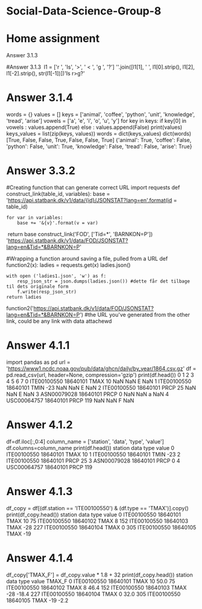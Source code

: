 # Social-Data-Science-Group-8
# Home assignment
Answer 3.1.3

#Answer 3.1.3
​
l1 = ['r ', 'Is', '>', ' < ', 'g ', '?']
​
''.join([l1[1], ' ', l1[0].strip(), l1[2], l1[-2].strip(), str(l1[-1])])
​
'Is r>g?'

# Answer 3.1.4

words = {}
values = []
keys = ['animal', 'coffee', 'python', 'unit', 'knowledge', 'tread', 'arise']
vowels = ['a', 'e', 'i', 'o', 'u', 'y']
​
for key in keys:
    if key[0] in vowels : 
        values.append(True)
    else :
        values.append(False)
print(values)
​
keys_values = list(zip(keys, values))
words = dict(keys_values)
dict(words)
[True, False, False, True, False, False, True]
{'animal': True,
 'coffee': False,
 'python': False,
 'unit': True,
 'knowledge': False,
 'tread': False,
 'arise': True}

# Answer 3.3.2

#Creating function that can generate correct URL
import requests 
def construct_link(table_id, variables):
    base = 'https://api.statbank.dk/v1/data/{id}/JSONSTAT?lang=en'.format(id = table_id)
    
    for var in variables:
        base += '&{v}'.format(v = var)
​
    return base 
construct_link('FOD', ['Tid=*', 'BARNKON=P'])
'https://api.statbank.dk/v1/data/FOD/JSONSTAT?lang=en&Tid=*&BARNKON=P'

#Wrapping a function around saving a file, pulled from a URL
def function2(x):
    ladies = requests.get(x)
    ladies.json()
    
    with open ('ladies1.json', 'w') as f:
        resp_json_str = json.dumps(ladies.json()) #dette får det tilbage til dets originale form
        f.write(resp_json_str)
    return ladies
function2('https://api.statbank.dk/v1/data/FOD/JSONSTAT?lang=en&Tid=*&BARNKON=P') 
#the URL you've generated from the other link, could be any link with data attachewd

# Answer 4.1.1

import pandas as pd
url = 'https://www1.ncdc.noaa.gov/pub/data/ghcn/daily/by_year/1864.csv.gz'
df = pd.read_csv(url, header=None, compression='gzip')
print(df.head())
             0         1     2    3    4    5  6   7
0  ITE00100550  18640101  TMAX   10  NaN  NaN  E NaN
1  ITE00100550  18640101  TMIN  -23  NaN  NaN  E NaN
2  ITE00100550  18640101  PRCP   25  NaN  NaN  E NaN
3  ASN00079028  18640101  PRCP    0  NaN  NaN  a NaN
4  USC00064757  18640101  PRCP  119  NaN  NaN  F NaN

# Answer 4.1.2

df=df.iloc[:,0:4]
column_name = ['station', 'data', 'type', 'value']
df.columns=column_name
print(df.head())
       station      data  type  value
0  ITE00100550  18640101  TMAX     10
1  ITE00100550  18640101  TMIN    -23
2  ITE00100550  18640101  PRCP     25
3  ASN00079028  18640101  PRCP      0
4  USC00064757  18640101  PRCP    119

# Answer 4.1.3

df_copy = df[(df.station == 'ITE00100550') & (df.type == 'TMAX')].copy()
print(df_copy.head())
         station      data  type  value
0    ITE00100550  18640101  TMAX     10
75   ITE00100550  18640102  TMAX      8
152  ITE00100550  18640103  TMAX    -28
227  ITE00100550  18640104  TMAX      0
305  ITE00100550  18640105  TMAX    -19

# Answer 4.1.4

df_copy['TMAX_F'] = df_copy.value * 1.8 + 32
print(df_copy.head())
         station      data  type  value  TMAX_F
0    ITE00100550  18640101  TMAX     10    50.0
75   ITE00100550  18640102  TMAX      8    46.4
152  ITE00100550  18640103  TMAX    -28   -18.4
227  ITE00100550  18640104  TMAX      0    32.0
305  ITE00100550  18640105  TMAX    -19    -2.2

